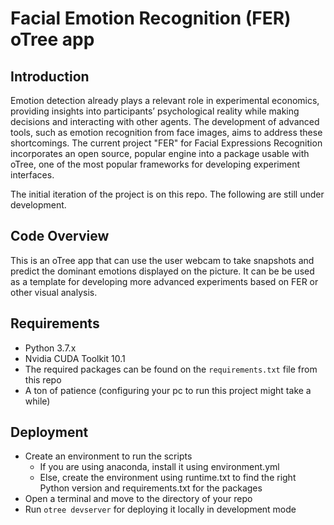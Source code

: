# Facial Emotion Recognition (FER) oTree app

## Introduction

Emotion detection already plays a relevant role in experimental economics, providing insights into participants’ psychological reality while making decisions and interacting with other agents. The development of advanced tools, such as emotion recognition from face images, aims to address these shortcomings. The current project "FER" for Facial Expressions Recognition incorporates an open source, popular engine into a package usable with oTree, one of the most popular frameworks for developing experiment interfaces.

The initial iteration of the project is on this repo. The following are still under development. 

## Code Overview

This is an oTree app that can use the user webcam to take snapshots and predict the dominant emotions displayed on the picture.
It can be be used as a template for developing more advanced experiments based on FER or other visual analysis.

## Requirements

- Python 3.7.x
- Nvidia CUDA Toolkit 10.1
- The required packages can be found on the `requirements.txt` file from this repo
- A ton of patience (configuring your pc to run this project might take a while)

## Deployment

- Create an environment to run the scripts
    - If you are using anaconda, install it using environment.yml
    - Else, create the environment using runtime.txt to find the right Python version and requirements.txt for the packages
- Open a terminal and move to the directory of your repo
- Run `otree devserver` for deploying it locally in development mode

